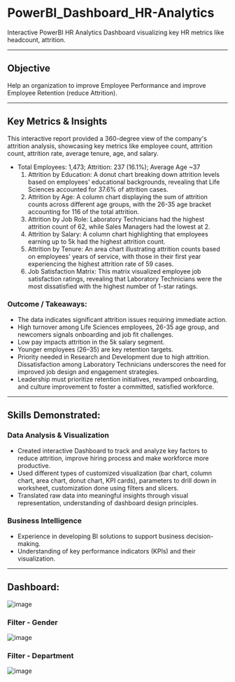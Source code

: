 # PowerBI_Dashboard_HR-Analytics
Interactive PowerBI HR Analytics Dashboard visualizing key HR metrics like headcount, attrition.

---

## Objective
Help an organization to improve Employee Performance and improve Employee Retention (reduce Attrition).

---

## Key Metrics & Insights
This interactive report provided a 360-degree view of the company's attrition analysis, showcasing key metrics like employee count, attrition count, attrition rate, average tenure, age, and salary.

* Total Employees: 1,473; Attrition: 237 (16.1%); Average Age ~37
  1. Attrition by Education: A donut chart breaking down attrition levels based on employees' educational backgrounds, revealing that Life Sciences accounted for 37.6% of attrition cases.
  2. Attrition by Age: A column chart displaying the sum of attrition counts across different age groups, with the 26-35 age bracket accounting for 116 of the total attrition.
  3. Attrition by Job Role: Laboratory Technicians had the highest attrition count of 62, while Sales Managers had the lowest at 2.
  4. Attrition by Salary: A column chart highlighting that employees earning up to 5k had the highest attrition count.
  5. Attrition by Tenure: An area chart illustrating attrition counts based on employees' years of service, with those in their first year experiencing the highest attrition rate of 59 cases.
  6. Job Satisfaction Matrix: This matrix visualized employee job satisfaction ratings, revealing that Laboratory Technicians were the most dissatisfied with the highest number of 1-star ratings.
 
### Outcome / Takeaways: 
* The data indicates significant attrition issues requiring immediate action. 
* High turnover among Life Sciences employees, 26-35 age group, and newcomers signals onboarding and job fit challenges.
* Low pay impacts attrition in the 5k salary segment.
* Younger employees (26–35) are key retention targets.
* Priority needed in Research and Development due to high attrition. Dissatisfaction among Laboratory Technicians underscores the need for improved job design and engagement strategies. 
* Leadership must prioritize retention initiatives, revamped onboarding, and culture improvement to foster a committed, satisfied workforce.



---

## Skills Demonstrated:
### Data Analysis & Visualization
* Created interactive Dashboard to track and analyze key factors to reduce attrition, improve hiring process and make workforce more productive.
* Used different types of customized visualization (bar chart, column chart, area chart, donut chart, KPI cards), parameters to drill down in worksheet, customization done using filters and slicers.
* Translated raw data into meaningful insights through visual representation, understanding of dashboard design principles.
  
### Business Intelligence
* Experience in developing BI solutions to support business decision-making.
* Understanding of key performance indicators (KPIs) and their visualization.

---

## Dashboard:

![image](https://github.com/user-attachments/assets/6e520414-1495-4c40-8291-70d3a9661f9c)



### Filter - Gender

![image](https://github.com/user-attachments/assets/bb93b25e-c8f7-42e5-88f6-1422ad7bf66e)



### Filter - Department

![image](https://github.com/user-attachments/assets/3f71cd2c-35dd-4ef1-8277-b504694ec77c)

